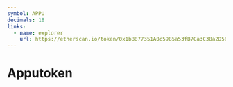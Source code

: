 ```yaml
---
symbol: APPU
decimals: 18
links:
  - name: explorer
    url: https://etherscan.io/token/0x1bB877351A0c5985a53fB7Ca3C38a2D5871dCC71
---
```


# Apputoken
